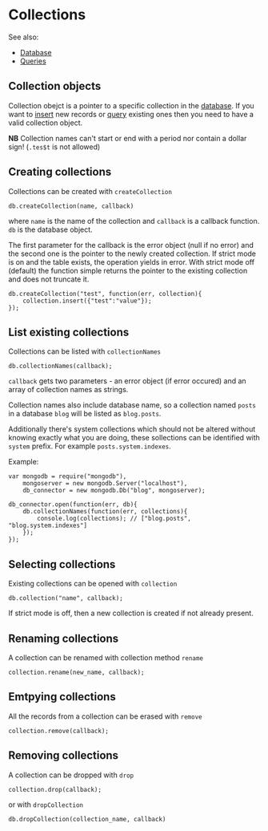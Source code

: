 Collections
===========

See also:

  * [Database](database.md)
  * [Queries](queries.md)
  
## Collection objects

Collection obejct is a pointer to a specific collection in the [database](database.md). If you want to [insert](insert.md) new records or
[query](queries.md) existing ones then you need to have a valid collection object. 

**NB** Collection names can't start or end with a period nor contain a dollar sign! (`.tes$t` is not allowed)

## Creating collections

Collections can be created with `createCollection`

    db.createCollection(name, callback)

where `name` is the name of the collection and `callback` is a callback function. `db` is the database object. 

The first parameter for
the callback is the error object (null if no error) and the second one is the pointer to the newly created
collection. If strict mode is on and the table exists, the operation yields in error. With strict mode off (default)
the function simple returns the pointer to the existing collection and does not truncate it.

    db.createCollection("test", function(err, collection){
        collection.insert({"test":"value"});
    });

## List existing collections

Collections can be listed with `collectionNames`

    db.collectionNames(callback);
    
`callback` gets two parameters - an error object (if error occured) and an array of collection names as strings.

Collection names also include database name, so a collection named `posts` in a database `blog` will be listed as `blog.posts`.

Additionally there's system collections which should not be altered without knowing exactly what you are doing, these sollections
can be identified with `system` prefix. For example `posts.system.indexes`.

Example:

    
    var mongodb = require("mongodb"),
        mongoserver = new mongodb.Server("localhost"),
        db_connector = new mongodb.Db("blog", mongoserver);

    db_connector.open(function(err, db){
        db.collectionNames(function(err, collections){
            console.log(collections); // ["blog.posts", "blog.system.indexes"]
        });
    });
    

## Selecting collections

Existing collections can be opened with `collection`

    db.collection("name", callback);

If strict mode is off, then a new collection is created if not already present.

## Renaming collections

A collection can be renamed with collection method `rename`

    collection.rename(new_name, callback);

## Emtpying collections

All the records from a collection can be erased with `remove`

    collection.remove(callback);
    
## Removing collections

A collection can be dropped with `drop`

    collection.drop(callback);

or with `dropCollection`

    db.dropCollection(collection_name, callback)